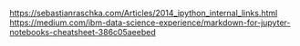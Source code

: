 https://sebastianraschka.com/Articles/2014_ipython_internal_links.html  
https://medium.com/ibm-data-science-experience/markdown-for-jupyter-notebooks-cheatsheet-386c05aeebed  
